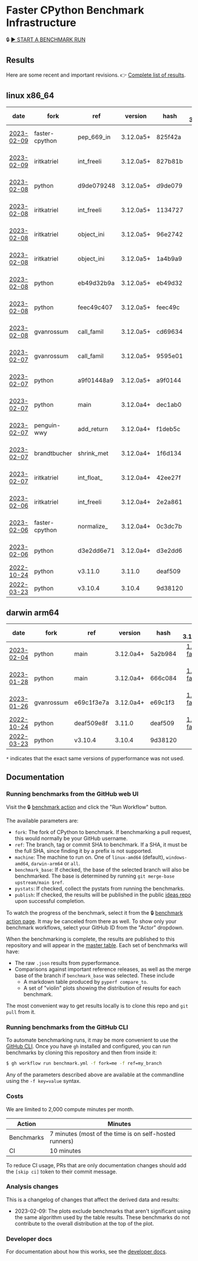 # Faster CPython Benchmark Infrastructure

🔒 [▶️ START A BENCHMARK RUN](https://github.com/faster-cpython/benchmarking/actions/workflows/benchmark.yml)

## Results

Here are some recent and important revisions. 👉 [Complete list of results](RESULTS.md).

<!-- START table -->
## linux x86_64
| date | fork | ref | version | hash | vs. 3.10.4: | vs. 3.11.0: | vs. base: |
| --- | --- | --- | --- | --- | ---: | ---: | ---: |
| [2023-02-09](results/bm-20230209-3.12.0a5+-825f42a) | faster-cpython | pep_669_in | 3.12.0a5+ | 825f42a | [1.31x faster \*](results/bm-20230209-3.12.0a5+-825f42a/bm-20230209-linux-x86_64-faster%2dcpython-pep_669_incremental-3.12.0a5+-825f42a-vs-3.10.4.md) | [1.04x faster \*](results/bm-20230209-3.12.0a5+-825f42a/bm-20230209-linux-x86_64-faster%2dcpython-pep_669_incremental-3.12.0a5+-825f42a-vs-3.11.0.md) | [1.01x faster](results/bm-20230209-3.12.0a5+-825f42a/bm-20230209-linux-x86_64-faster%2dcpython-pep_669_incremental-3.12.0a5+-825f42a-vs-base.md) |
| [2023-02-09](results/bm-20230209-3.12.0a5+-827b81b) | iritkatriel | int_freeli | 3.12.0a5+ | 827b81b | [1.29x faster \*](results/bm-20230209-3.12.0a5+-827b81b/bm-20230209-linux-x86_64-iritkatriel-int_freelist-3.12.0a5+-827b81b-vs-3.10.4.md) | [1.02x faster \*](results/bm-20230209-3.12.0a5+-827b81b/bm-20230209-linux-x86_64-iritkatriel-int_freelist-3.12.0a5+-827b81b-vs-3.11.0.md) | [1.00x slower](results/bm-20230209-3.12.0a5+-827b81b/bm-20230209-linux-x86_64-iritkatriel-int_freelist-3.12.0a5+-827b81b-vs-base.md) |
| [2023-02-08](results/bm-20230208-3.12.0a5+-d9de079) | python | d9de079248 | 3.12.0a5+ | d9de079 | [1.29x faster \*](results/bm-20230208-3.12.0a5+-d9de079/bm-20230208-linux-x86_64-python-d9de0792482d2ded364b-3.12.0a5+-d9de079-vs-3.10.4.md) | [1.03x faster \*](results/bm-20230208-3.12.0a5+-d9de079/bm-20230208-linux-x86_64-python-d9de0792482d2ded364b-3.12.0a5+-d9de079-vs-3.11.0.md) |  |
| [2023-02-08](results/bm-20230208-3.12.0a5+-1134727) | iritkatriel | int_freeli | 3.12.0a5+ | 1134727 | [1.29x faster \*](results/bm-20230208-3.12.0a5+-1134727/bm-20230208-linux-x86_64-iritkatriel-int_freelist-3.12.0a5+-1134727-vs-3.10.4.md) | [1.02x faster \*](results/bm-20230208-3.12.0a5+-1134727/bm-20230208-linux-x86_64-iritkatriel-int_freelist-3.12.0a5+-1134727-vs-3.11.0.md) | [1.00x slower](results/bm-20230208-3.12.0a5+-1134727/bm-20230208-linux-x86_64-iritkatriel-int_freelist-3.12.0a5+-1134727-vs-base.md) |
| [2023-02-08](results/bm-20230208-3.12.0a5+-96e2742) | iritkatriel | object_ini | 3.12.0a5+ | 96e2742 | [1.30x faster \*](results/bm-20230208-3.12.0a5+-96e2742/bm-20230208-linux-x86_64-iritkatriel-object_init-3.12.0a5+-96e2742-vs-3.10.4.md) | [1.03x faster \*](results/bm-20230208-3.12.0a5+-96e2742/bm-20230208-linux-x86_64-iritkatriel-object_init-3.12.0a5+-96e2742-vs-3.11.0.md) | [1.00x faster](results/bm-20230208-3.12.0a5+-96e2742/bm-20230208-linux-x86_64-iritkatriel-object_init-3.12.0a5+-96e2742-vs-base.md) |
| [2023-02-08](results/bm-20230208-3.12.0a5+-1a4b9a9) | iritkatriel | object_ini | 3.12.0a5+ | 1a4b9a9 | [1.30x faster \*](results/bm-20230208-3.12.0a5+-1a4b9a9/bm-20230208-linux-x86_64-iritkatriel-object_init-3.12.0a5+-1a4b9a9-vs-3.10.4.md) | [1.03x faster \*](results/bm-20230208-3.12.0a5+-1a4b9a9/bm-20230208-linux-x86_64-iritkatriel-object_init-3.12.0a5+-1a4b9a9-vs-3.11.0.md) | [1.00x faster](results/bm-20230208-3.12.0a5+-1a4b9a9/bm-20230208-linux-x86_64-iritkatriel-object_init-3.12.0a5+-1a4b9a9-vs-base.md) |
| [2023-02-08](results/bm-20230208-3.12.0a5+-eb49d32) | python | eb49d32b9a | 3.12.0a5+ | eb49d32 | [1.29x faster \*](results/bm-20230208-3.12.0a5+-eb49d32/bm-20230208-linux-x86_64-python-eb49d32b9af0b3b01a55-3.12.0a5+-eb49d32-vs-3.10.4.md) | [1.03x faster \*](results/bm-20230208-3.12.0a5+-eb49d32/bm-20230208-linux-x86_64-python-eb49d32b9af0b3b01a55-3.12.0a5+-eb49d32-vs-3.11.0.md) |  |
| [2023-02-08](results/bm-20230208-3.12.0a5+-feec49c) | python | feec49c407 | 3.12.0a5+ | feec49c | [1.29x faster \*](results/bm-20230208-3.12.0a5+-feec49c/bm-20230208-linux-x86_64-python-feec49c40736fc05626a-3.12.0a5+-feec49c-vs-3.10.4.md) | [1.03x faster \*](results/bm-20230208-3.12.0a5+-feec49c/bm-20230208-linux-x86_64-python-feec49c40736fc05626a-3.12.0a5+-feec49c-vs-3.11.0.md) |  |
| [2023-02-08](results/bm-20230208-3.12.0a5+-cd69634) | gvanrossum | call_famil | 3.12.0a5+ | cd69634 | [1.30x faster \*](results/bm-20230208-3.12.0a5+-cd69634/bm-20230208-linux-x86_64-gvanrossum-call_family-3.12.0a5+-cd69634-vs-3.10.4.md) | [1.03x faster \*](results/bm-20230208-3.12.0a5+-cd69634/bm-20230208-linux-x86_64-gvanrossum-call_family-3.12.0a5+-cd69634-vs-3.11.0.md) | [1.00x slower](results/bm-20230208-3.12.0a5+-cd69634/bm-20230208-linux-x86_64-gvanrossum-call_family-3.12.0a5+-cd69634-vs-base.md) |
| [2023-02-07](results/bm-20230207-3.12.0a5+-9595e01) | gvanrossum | call_famil | 3.12.0a5+ | 9595e01 | [1.29x faster \*](results/bm-20230207-3.12.0a5+-9595e01/bm-20230207-linux-x86_64-gvanrossum-call_family-3.12.0a5+-9595e01-vs-3.10.4.md) | [1.03x faster \*](results/bm-20230207-3.12.0a5+-9595e01/bm-20230207-linux-x86_64-gvanrossum-call_family-3.12.0a5+-9595e01-vs-3.11.0.md) | [1.00x slower](results/bm-20230207-3.12.0a5+-9595e01/bm-20230207-linux-x86_64-gvanrossum-call_family-3.12.0a5+-9595e01-vs-base.md) |
| [2023-02-07](results/bm-20230207-3.12.0a5+-a9f0144) | python | a9f01448a9 | 3.12.0a5+ | a9f0144 | [1.30x faster \*](results/bm-20230207-3.12.0a5+-a9f0144/bm-20230207-linux-x86_64-python-a9f01448a99c6a2ae34d-3.12.0a5+-a9f0144-vs-3.10.4.md) | [1.03x faster \*](results/bm-20230207-3.12.0a5+-a9f0144/bm-20230207-linux-x86_64-python-a9f01448a99c6a2ae34d-3.12.0a5+-a9f0144-vs-3.11.0.md) |  |
| [2023-02-07](results/bm-20230207-3.12.0a4+-dec1ab0) | python | main | 3.12.0a4+ | dec1ab0 | [1.29x faster \*](results/bm-20230207-3.12.0a4+-dec1ab0/bm-20230207-linux-x86_64-python-main-3.12.0a4+-dec1ab0-vs-3.10.4.md) | [1.03x faster \*](results/bm-20230207-3.12.0a4+-dec1ab0/bm-20230207-linux-x86_64-python-main-3.12.0a4+-dec1ab0-vs-3.11.0.md) |  |
| [2023-02-07](results/bm-20230207-3.12.0a4+-f1deb5c) | penguin-wwy | add_return | 3.12.0a4+ | f1deb5c | [1.30x faster \*](results/bm-20230207-3.12.0a4+-f1deb5c/bm-20230207-linux-x86_64-penguin%2dwwy-add_return_none-3.12.0a4+-f1deb5c-vs-3.10.4.md) | [1.03x faster \*](results/bm-20230207-3.12.0a4+-f1deb5c/bm-20230207-linux-x86_64-penguin%2dwwy-add_return_none-3.12.0a4+-f1deb5c-vs-3.11.0.md) | [1.01x faster](results/bm-20230207-3.12.0a4+-f1deb5c/bm-20230207-linux-x86_64-penguin%2dwwy-add_return_none-3.12.0a4+-f1deb5c-vs-base.md) |
| [2023-02-07](results/bm-20230207-3.12.0a4+-1f6d134) | brandtbucher | shrink_met | 3.12.0a4+ | 1f6d134 | [1.28x faster \*](results/bm-20230207-3.12.0a4+-1f6d134/bm-20230207-linux-x86_64-brandtbucher-shrink_method_caches-3.12.0a4+-1f6d134-vs-3.10.4.md) | [1.02x faster \*](results/bm-20230207-3.12.0a4+-1f6d134/bm-20230207-linux-x86_64-brandtbucher-shrink_method_caches-3.12.0a4+-1f6d134-vs-3.11.0.md) | [1.01x slower](results/bm-20230207-3.12.0a4+-1f6d134/bm-20230207-linux-x86_64-brandtbucher-shrink_method_caches-3.12.0a4+-1f6d134-vs-base.md) |
| [2023-02-07](results/bm-20230207-3.12.0a4+-42ee27f) | iritkatriel | int_float_ | 3.12.0a4+ | 42ee27f | [1.30x faster \*](results/bm-20230207-3.12.0a4+-42ee27f/bm-20230207-linux-x86_64-iritkatriel-int_float_freelist-3.12.0a4+-42ee27f-vs-3.10.4.md) | [1.03x faster \*](results/bm-20230207-3.12.0a4+-42ee27f/bm-20230207-linux-x86_64-iritkatriel-int_float_freelist-3.12.0a4+-42ee27f-vs-3.11.0.md) | [1.00x faster](results/bm-20230207-3.12.0a4+-42ee27f/bm-20230207-linux-x86_64-iritkatriel-int_float_freelist-3.12.0a4+-42ee27f-vs-base.md) |
| [2023-02-06](results/bm-20230206-3.12.0a4+-2e2a861) | iritkatriel | int_freeli | 3.12.0a4+ | 2e2a861 | [1.30x faster \*](results/bm-20230206-3.12.0a4+-2e2a861/bm-20230206-linux-x86_64-iritkatriel-int_freelist-3.12.0a4+-2e2a861-vs-3.10.4.md) | [1.03x faster \*](results/bm-20230206-3.12.0a4+-2e2a861/bm-20230206-linux-x86_64-iritkatriel-int_freelist-3.12.0a4+-2e2a861-vs-3.11.0.md) | [1.00x faster](results/bm-20230206-3.12.0a4+-2e2a861/bm-20230206-linux-x86_64-iritkatriel-int_freelist-3.12.0a4+-2e2a861-vs-base.md) |
| [2023-02-06](results/bm-20230206-3.12.0a4+-0c3dc7b) | faster-cpython | normalize_ | 3.12.0a4+ | 0c3dc7b | [1.30x faster \*](results/bm-20230206-3.12.0a4+-0c3dc7b/bm-20230206-linux-x86_64-faster%2dcpython-normalize_current_ex-3.12.0a4+-0c3dc7b-vs-3.10.4.md) | [1.03x faster \*](results/bm-20230206-3.12.0a4+-0c3dc7b/bm-20230206-linux-x86_64-faster%2dcpython-normalize_current_ex-3.12.0a4+-0c3dc7b-vs-3.11.0.md) | [1.01x slower](results/bm-20230206-3.12.0a4+-0c3dc7b/bm-20230206-linux-x86_64-faster%2dcpython-normalize_current_ex-3.12.0a4+-0c3dc7b-vs-base.md) |
| [2023-02-06](results/bm-20230206-3.12.0a4+-d3e2dd6) | python | d3e2dd6e71 | 3.12.0a4+ | d3e2dd6 | [1.29x faster \*](results/bm-20230206-3.12.0a4+-d3e2dd6/bm-20230206-linux-x86_64-python-d3e2dd6e71bd8e548297-3.12.0a4+-d3e2dd6-vs-3.10.4.md) | [1.03x faster \*](results/bm-20230206-3.12.0a4+-d3e2dd6/bm-20230206-linux-x86_64-python-d3e2dd6e71bd8e548297-3.12.0a4+-d3e2dd6-vs-3.11.0.md) |  |
| [2022-10-24](results/bm-20221024-3.11.0-deaf509) | python | v3.11.0 | 3.11.0 | deaf509 | [1.26x faster](results/bm-20221024-3.11.0-deaf509/bm-20221024-linux-x86_64-python-v3.11.0-3.11.0-deaf509-vs-3.10.4.md) |  |  |
| [2022-03-23](results/bm-20220323-3.10.4-9d38120) | python | v3.10.4 | 3.10.4 | 9d38120 |  | [1.26x slower](results/bm-20220323-3.10.4-9d38120/bm-20220323-linux-x86_64-python-v3.10.4-3.10.4-9d38120-vs-3.11.0.md) |  |

## darwin arm64
| date | fork | ref | version | hash | vs. 3.10.4: | vs. 3.11.0: | vs. base: |
| --- | --- | --- | --- | --- | ---: | ---: | ---: |
| [2023-02-04](results/bm-20230204-3.12.0a4+-5a2b984) | python | main | 3.12.0a4+ | 5a2b984 | [1.23x faster \*](results/bm-20230204-3.12.0a4+-5a2b984/bm-20230204-darwin-arm64-python-main-3.12.0a4+-5a2b984-vs-3.10.4.md) | [1.01x faster \*](results/bm-20230204-3.12.0a4+-5a2b984/bm-20230204-darwin-arm64-python-main-3.12.0a4+-5a2b984-vs-3.11.0.md) |  |
| [2023-01-28](results/bm-20230128-3.12.0a4+-666c084) | python | main | 3.12.0a4+ | 666c084 | [1.23x faster \*](results/bm-20230128-3.12.0a4+-666c084/bm-20230128-darwin-arm64-python-main-3.12.0a4+-666c084-vs-3.10.4.md) | [1.00x faster \*](results/bm-20230128-3.12.0a4+-666c084/bm-20230128-darwin-arm64-python-main-3.12.0a4+-666c084-vs-3.11.0.md) |  |
| [2023-01-26](results/bm-20230126-3.12.0a4+-e69c1f3) | gvanrossum | e69c1f3e7a | 3.12.0a4+ | e69c1f3 | [1.23x faster \*](results/bm-20230126-3.12.0a4+-e69c1f3/bm-20230126-darwin-arm64-gvanrossum-e69c1f3e7a01d253e05b-3.12.0a4+-e69c1f3-vs-3.10.4.md) | [1.00x faster \*](results/bm-20230126-3.12.0a4+-e69c1f3/bm-20230126-darwin-arm64-gvanrossum-e69c1f3e7a01d253e05b-3.12.0a4+-e69c1f3-vs-3.11.0.md) | [1.00x faster](results/bm-20230126-3.12.0a4+-e69c1f3/bm-20230126-darwin-arm64-gvanrossum-e69c1f3e7a01d253e05b-3.12.0a4+-e69c1f3-vs-base.md) |
| [2022-10-24](results/bm-20221024-3.11.0-deaf509) | python | deaf509e8f | 3.11.0 | deaf509 | [1.22x faster](results/bm-20221024-3.11.0-deaf509/bm-20221024-darwin-arm64-python-deaf509e8fc6e0363bd6-3.11.0-deaf509-vs-3.10.4.md) |  |  |
| [2022-03-23](results/bm-20220323-3.10.4-9d38120) | python | v3.10.4 | 3.10.4 | 9d38120 |  | [1.22x slower](results/bm-20220323-3.10.4-9d38120/bm-20220323-darwin-arm64-python-v3.10.4-3.10.4-9d38120-vs-3.11.0.md) |  |


<!-- END table -->

`*` indicates that the exact same versions of pyperformance was not used.

## Documentation

### Running benchmarks from the GitHub web UI

Visit the 🔒 [benchmark action](https://github.com/faster-cpython/benchmarking/actions/workflows/benchmark.yml) and click the "Run Workflow" button.

The available parameters are:

- `fork`: The fork of CPython to benchmark.
  If benchmarking a pull request, this would normally be your GitHub username.
- `ref`: The branch, tag or commit SHA to benchmark.
  If a SHA, it must be the full SHA, since finding it by a prefix is not supported.
- `machine`: The machine to run on.
  One of `linux-amd64` (default), `windows-amd64`, `darwin-arm64` or `all`.
- `benchmark_base`: If checked, the base of the selected branch will also be benchmarked.
  The base is determined by running `git merge-base upstream/main $ref`.
- `pystats`: If checked, collect the pystats from running the benchmarks.
- `publish`: If checked, the results will be published in the public [ideas repo](https://github.com/faster-cpython/ideas) upon successful completion.

To watch the progress of the benchmark, select it from the 🔒 [benchmark action page](https://github.com/faster-cpython/benchmarking/actions/workflows/benchmark.yml).
It may be canceled from there as well.
To show only your benchmark workflows, select your GitHub ID from the "Actor" dropdown.

When the benchmarking is complete, the results are published to this repository and will appear in the [master table](results/README.md).
Each set of benchmarks will have:

- The raw `.json` results from pyperformance.
- Comparisons against important reference releases, as well as the merge base of the branch if `benchmark_base` was selected.  These include
  - A markdown table produced by `pyperf compare_to`.
  - A set of "violin" plots showing the distribution of results for each benchmark.

The most convenient way to get results locally is to clone this repo and `git pull` from it.

### Running benchmarks from the GitHub CLI

To automate benchmarking runs, it may be more convenient to use the [GitHub CLI](https://cli.github.com/).
Once you have `gh` installed and configured, you can run benchmarks by cloning this repository and then from inside it:

```bash
$ gh workflow run benchmark.yml -f fork=me -f ref=my_branch
```

Any of the parameters described above are available at the commandline using the `-f key=value` syntax.

### Costs

We are limited to 2,000 compute minutes per month.


| Action | Minutes |
| -- | -- |
| Benchmarks | 7 minutes (most of the time is on self-hosted runners) |
| CI | 10 minutes |

To reduce CI usage, PRs that are only documentation changes should add the `[skip ci]` token to their commit message.

### Analysis changes

This is a changelog of changes that affect the derived data and results:

- 2023-02-09: The plots exclude benchmarks that aren't significant using the same algorithm used by the table results.
  These benchmarks do not contribute to the overall distribution at the top of the plot.

### Developer docs

For documentation about how this works, see the [developer docs](DEVELOPER.md).


